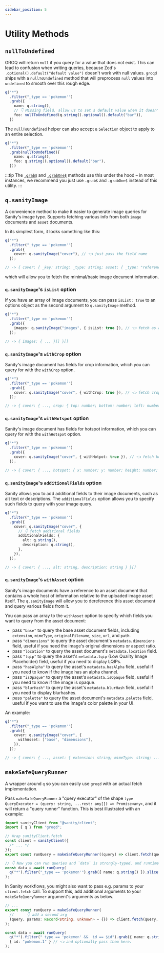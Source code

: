 ```yaml
---
sidebar_position: 5
---
```


# Utility Methods

## `nullToUndefined`

GROQ will return `null` if you query for a value that does not exist. This can lead to confusion when writing queries, because Zod's `.optional().default("default value")` doesn't work with null values. `groqd` ships with a `nullToUndefined` method that will preprocess `null` values into `undefined` to smooth over this rough edge.

```ts
q("*")
  .filter("_type == 'pokemon'")
  .grab({
    name: q.string(),
    // 👇 Missing field, allow us to set a default value when it doesn't exist
    foo: nullToUndefined(q.string().optional().default("bar")),
  })
```

The `nullToUndefined` helper can also accept a `Selection` object to apply to an entire selection.

```ts
q("*")
  .filter("_type == 'pokemon'")
  .grab(nullToUndefined({
    name: q.string(),
    foo: q.string().optional().default("bar"),
  }))
```

:::tip
The [`.grab$`](/query-building#grab-1) and [`.grabOne$`](/query-building#grabone-1) methods use this under the hood – in most instances, we recommend you just use `.grab$` and `.grabOne$` instead of this utility.
:::

## `q.sanityImage`

A convenience method to make it easier to generate image queries for Sanity's image type. Supports fetching various info from both `image` documents and `asset` documents.

In its simplest form, it looks something like this:

```ts
q("*")
  .filter("_type == 'pokemon'")
  .grab({
    cover: q.sanityImage("cover"), // 👈 just pass the field name
  });

// -> { cover: { _key: string; _type: string; asset: { _type: "reference"; _ref: string; } } }[]
```

which will allow you to fetch the minimal/basic image document information.

### `q.sanityImage`'s `isList` option

If you have an array of image documents, you can pass `isList: true` to an options object as the second argument to `q.sanityImage` method.

```ts
q("*")
  .filter("_type == 'pokemon'")
  .grab({
    images: q.sanityImage("images", { isList: true }), // 👈 fetch as a list
  });

// -> { images: { ... }[] }[]
```

### `q.sanityImage`'s `withCrop` option

Sanity's image document has fields for crop information, which you can query for with the `withCrop` option.

```ts
q("*")
  .filter("_type == 'pokemon'")
  .grab({
    cover: q.sanityImage("cover", { withCrop: true }), // 👈 fetch crop info
  });

// -> { cover: { ..., crop: { top: number; bottom: number; left: number; right: number; } | null } }[]
```

### `q.sanityImage`'s `withHotspot` option

Sanity's image document has fields for hotspot information, which you can query for with the `withHotspot` option.

```ts
q("*")
  .filter("_type == 'pokemon'")
  .grab({
    cover: q.sanityImage("cover", { withHotpot: true }), // 👈 fetch hotspot info
  });

// -> { cover: { ..., hotspot: { x: number; y: number; height: number; width: number; } | null } }[]
```

### `q.sanityImage`'s `additionalFields` option

Sanity allows you to add additional fields to their image documents, such as alt text or descriptions. The `additionalFields` option allows you to specify such fields to query with your image query.

```ts
q("*")
  .filter("_type == 'pokemon'")
  .grab({
    cover: q.sanityImage("cover", {
      // 👇 fetch additional fields
      additionalFields: {
        alt: q.string(),
        description: q.string(),
      },
    }),
  });

// -> { cover: { ..., alt: string, description: string } }[]
```

### `q.sanityImage`'s `withAsset` option

Sanity's image documents have a reference to an asset document that contains a whole host of information relative to the uploaded image asset itself. The `q.sanityImage` will allow you to dereference this asset document and query various fields from it.

You can pass an array to the `withAsset` option to specify which fields you want to query from the asset document:

- pass `"base"` to query the base asset document fields, including `extension`, `mimeType`, `originalFilename`, `size`, `url`, and `path`.
- pass `"dimensions"` to query the asset document's `metadata.dimensions` field, useful if you need the image's original dimensions or aspect ratio.
- pass `"location"` to query the asset document's `metadata.location` field.
- pass `"lqip"` to query the asset's `metadata.lqip` (Low Quality Image Placeholder) field, useful if you need to display LQIPs.
- pass `"hasAlpha"` to query the asset's `metadata.hasAlpha` field, useful if you need to know if the image has an alpha channel.
- pass `"isOpaque"` to query the asset's `metadata.isOpaque` field, useful if you need to know if the image is opaque.
- pass `"blurHash"` to query the asset's `metadata.blurHash` field, useful if you need to display blurhashes.
- pass `"palette"` to query the asset document's `metadata.palette` field, useful if you want to use the image's color palette in your UI.

An example:

```ts
q("*")
  .filter("_type == 'pokemon'")
  .grab({
    cover: q.sanityImage("cover", {
      withAsset: ["base", "dimensions"],
    }),
  });

// -> { cover: { ..., asset: { extension: string; mimeType: string; ...; metadata: { dimensions: { aspectRatio: number; height: number; width: number; }; }; }; } }[]
```

## `makeSafeQueryRunner`


A wrapper around `q` so you can easily use `groqd` with an actual fetch implementation.

Pass `makeSafeQueryRunner` a "query executor" of the shape `type QueryExecutor = (query: string, ...rest: any[]) => Promise<any>`, and it will return a "query runner" function. This is best illustrated with an example:

```ts
import sanityClient from "@sanity/client";
import { q } from "groqd";

// Wrap sanityClient.fetch
const client = sanityClient({
  /* ... */
});
export const runQuery = makeSafeQueryRunner((query) => client.fetch(query));

// 👇 Now you can run queries and `data` is strongly-typed, and runtime-validated.
const data = await runQuery(
  q("*").filter("_type == 'pokemon'").grab({ name: q.string() }).slice(0, 150)
);
```

In Sanity workflows, you might also want to pass e.g. params to your `client.fetch` call. To support this, add additional arguments to your `makeSafeQueryRunner` argument's arguments as below.

```ts
// ...
export const runQuery = makeSafeQueryRunner(
  //      👇 add a second arg
  (query, params: Record<string, unknown> = {}) => client.fetch(query, params)
);

const data = await runQuery(
  q("*").filter("_type == 'pokemon' && _id == $id").grab({ name: q.string() }),
  { id: "pokemon.1" } // 👈 and optionally pass them here.
);
```
